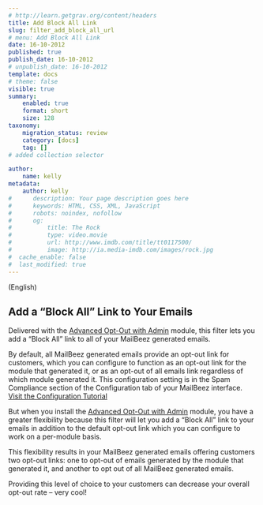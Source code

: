 ```yaml
---
# http://learn.getgrav.org/content/headers
title: Add Block All Link
slug: filter_add_block_all_url
# menu: Add Block All Link
date: 16-10-2012
published: true
publish_date: 16-10-2012
# unpublish_date: 16-10-2012
template: docs
# theme: false
visible: true
summary:
    enabled: true
    format: short
    size: 128
taxonomy:
    migration_status: review
    category: [docs]
    tag: []
# added collection selector

author:
    name: kelly
metadata:
    author: kelly
#      description: Your page description goes here
#      keywords: HTML, CSS, XML, JavaScript
#      robots: noindex, nofollow
#      og:
#          title: The Rock
#          type: video.movie
#          url: http://www.imdb.com/title/tt0117500/
#          image: http://ia.media-imdb.com/images/rock.jpg
#  cache_enable: false
#  last_modified: true
---
```


(English)

## Add a “Block All” Link to Your Emails

Delivered with the [Advanced Opt-Out with Admin](/documentation/configbeez/config_block_admin/) module, this filter lets you add a “Block All” link to all of your MailBeez generated emails.

By default, all MailBeez generated emails provide an opt-out link for customers, which you can configure to function as an opt-out link for the module that generated it, or as an opt-out of all emails link regardless of which module generated it. This configuration setting is in the Spam Compliance section of the Configuration tab of your MailBeez interface. [Visit the Configuration Tutorial](/documentation/tutorials/mailbeez-comprehensive-configuration-tutorial/)

But when you install the [Advanced Opt-Out with Admin](/documentation/configbeez/config_block_admin/) module, you have a greater flexibility because this filter will let you add a “Block All” link to your emails in addition to the default opt-out link which you can configure to work on a per-module basis.

This flexibility results in your MailBeez generated emails offering customers two opt-out links: one to opt-out of emails generated by the module that generated it, and another to opt out of all MailBeez generated emails.

Providing this level of choice to your customers can decrease your overall opt-out rate – very cool!
